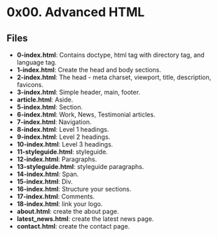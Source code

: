 # 0x00. Advanced HTML
## Files
- **0-index.html**: Contains doctype, html tag with directory tag, and language tag.
- **1-index.html**: Create the head and body sections.
- **2-index.html**: The head - meta charset, viewport, title, description, favicons.
- **3-index.html**: Simple header, main, footer.
- **article.html**: Aside.
- **5-index.html**: Section.
- **6-index.html**: Work, News, Testimonial articles.
- **7-index.html**: Navigation.
- **8-index.html**: Level 1 headings.
- **9-index.html**: Level 2 headings.
- **10-index.html**: Level 3 headings.
- **11-styleguide.html**: styleguide.
- **12-index.html**: Paragraphs.
- **13-styleguide.html**: styleguide paragraphs.
- **14-index.html**: Span.
- **15-index.html**: Div.
- **16-index.html**: Structure your sections.
- **17-index.html**: Comments.
- **18-index.html**: link your logo.
- **about.html**: create the about page.
- **latest_news.html**:  create the latest news page.
- **contact.html**: create the contact page.
